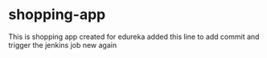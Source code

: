 # shopping-app
This is shopping app created for edureka
added this line to add commit and trigger the jenkins job
new again

